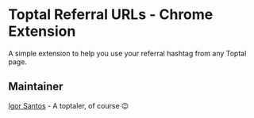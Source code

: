 Toptal Referral URLs - Chrome Extension
=======================================

A simple extension to help you use your referral hashtag from any Toptal
page.


Maintainer
----------
[Igor Santos](http://freelancer.igorsantos.com.br) - A toptaler, of course :wink: